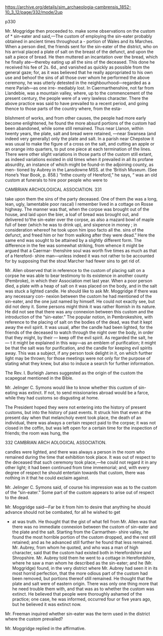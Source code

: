 https://archive.org/details/sim_archaeologia-cambrensis_1852-10_3_12/page/332/mode/2up

p330


Mr. Moggridge then proceeded to. make some observations on the 
custom of * sin-eater and said,—The custom of employing the 
sin-eater probably obtained in ancient times throughout a - 
portion of Wales and its Marches. When a person died, the 
friends sent for the sin-eater of the district, who on his arrival 
placed a plate of salt on the breast of the defunct, and upon the salt 
a piece of bread. He then muttered an incantation over the bread, 
which he finally ate—thereby eating up all the sins of the deceased. 
This done he received his fee of 2s. 6d., and vanished as quickly as 
possible from the general gaze; for, as it was believed that he really 
appropriated to his own use and behoof the sins of all those over 
whom he performed the above ceremony, he was utterly detested 
in the neighbourhood—regarded as a mere Pariah—as one irre- 
mediably lost. In Caermarthenshire, not far from Llandebie, was a 
mountain valley, where, up to the commencement of the present 
century, the people were of a very lawless character. There 
the above practice was said to have prevailed to a recent period, 
and going thence to those parts of the country where, from the esta- 

blishment of works, and from other causes, the people had more 
early become enlightened, he found the more absurd portions of the 
custom had been abandoned, while some still remained. Thus near 
Llanon, within twenty years, the plate, salt and bread were retained, 
—near Swansea (and indeed very generally) only the plate and salt. 
In a parish near Chepstow it was usual to make the figure of a cross 
on the salt, and cutting an apple or an orange into quarters, to put 
one piece at each termination of the lines. There were other slight 
variations in those parts of the custom still extant, as indeed variations 
existed in old times when it prevailed in all its profane absurdity, an 
instance of which might be found-in the adjoining county, as men- 
tioned by Aubrey in the Lansdowne MSS. at the ‘British Museum. 
(See Hone’s Year Book, p. 858.) “Inthe county of Hereford,” he 
says, “ was an old custom at funerals to hire poor people who were to 





















CAMBRIAN ARCHOLOGICAL ASSOCIATION. 331 


take upon them the sins of the party deceased. One of them (he was 
a long, lean, ugly, lamentable poor rascal) I remember lived in a 
cottage on Rosse highway. The manner was that, when the corpse 
was brought out of the house, and laid upon the bier, a loaf of bread 
was brought out, and delivered to'the sin-eater over the corpse, as 
also a mazard bowl of maple full of beer (which he was to drink up), 
and sixpence in money ; in consideration whereof he took upon him 
ipso facto all the. sins of the defunct, and freed him or her from 
walking after they were dead.” Here the same end was sought to be 
attained by a slightly different form. The difference in the fee was 
somewhat striking, from whence it might be argued that a Caermar- 
thenshire soul was worth five times as much as that of a Hereford- 
shire man—unless indeed it was not rather to be accounted for by 
supposing that the stout Marcher had fewer sins to get rid of. 

Mr. Allen observed that in reference to the custom of placing 
salt on a corpse he was able to bear testimony to its existence in 
another county (Pembroke), in which their Association met last year. 
When a poor person died, a plate with a heap of salt on it was 
placed on the body, and in the salt was stuck a lighted candle. He 
should like to ask Mr. Moggridge if there was any necessary con- 
nexion between the custom he had mentioned of the sin-eater, and 
the one just named by himself. He could not exactly see, but did not 
deny it. Some persons might think it was rather Romish in its 
nature. He did not see that there was any connexion between this 
custom and the introduction of the “sin-eater.” The popular notion, 
in Pembrokeshire, with reference to the placing of salt on the bodies 
of the dead, was that it kept away the evil spirit. It was usual, 
after the candle had been lighted, for the friends of the deceased to 
watch through the night over the body, in order that they might, by 
their — keep off the evil spirit. As regarded the salt, he 
— t it might be explained in this way—as an emblem of 
purification; it might be that the salt was for purification, and 
the candle for keeping evil spirits away. This was a subject, if 
any person took delight in it, on which further light may be 
thrown; for those meetings were not only for the purpose of 
stating what they knew, but also to induce a search for further 
information. 

The Rev. I. Burleigh James suggested as the origin of the custom 
the scapegoat mentioned in the Bible. 

Mr. Jelinger C. Symons would like to know whether this custom 
of sin-eating was extinct. If not, to send missionaries abroad would 
be a farce, while they had customs so disgusting at home. 

The President hoped they were not entering into the history of 
present customs, but into the history of past events. It struck him 
that even at the present day when that melancholy event took place, 
the death of an individual, there was always a certain respect paid to 
the corpse; it was not closed in the coffin, but was left open for a 
certain time for the inspection of friends; the room was hung, the 











332 CAMBRIAN ARCH AOLOGICAL ASSOCIATION. 


candles were lighted, and there was always a person in the room who 
remained during the time that exhibition took place. It was out 
of respect to the deceased that such ceremony took place,—he could 
not regard it in any other light; it had been continued from time 
immemorial; and, with every degree of respect he should entertain 
towards that custom, there was nothing in it that he could exclaim 
against. 

Mr. Jelinger C. Symons said, of course his impression was as to 
the custom of the “sin-eater.” Some part of the custom appears to 
arise out of respect to the dead. 

Mr. Moggridge said—Far be it from him to desire that anything 
he should advance should not be combated, for all he wished to get 
- at was truth. He thought that the gist of what fell from Mr. Allen 
was that there was no immediate connexion between the custom of 
sin-eater and the plate and the salt. Starting from the Carmarthen- 
shire valley, he found the most horrible portion of the custom dropped, 
and the rest still retained; and as he advanced still further he found 
that less remained. Mr. Aubrey, from whom he quoted, and who 
was a man of high character, said that the custom had existed both 
in Herefordshire and Shropshire. Mr. Aubrey told them he went to 
a cottage in Herefordshire, where he saw a man whom he described 
as the sin-eater; and he (Mr. Moggridge) found, in the very district 
where Mr. Aubrey had seen it in its most horrid perfection, that the 
more odious part of the custom had been removed, but portions 
thereof still remained. He thought that the plate and salt were of 
eastern origin. There was only one thing more that he need trouble 
them with, and that was as to whether the custom was extinct. He 
believed that people were thoroughly ashamed of the practice; one 
case, he was informed, occurred four or five years ago, but he believed 
it was extinct now. 

Mr. Freeman inquired whether sin-eater was the term used in the 
district where the custom prevailed? 

Mr. Moggridge replied in the affirmative. 

